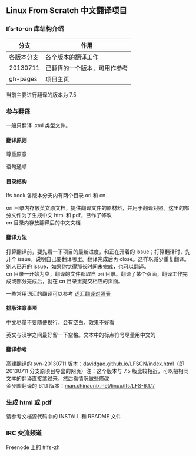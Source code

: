 ## Linux From Scratch 中文翻译项目


### lfs-to-cn 库结构介绍
|分支|作用|
|-----|-----|
|各版本分支|各个版本的翻译工作|
|20130711|已翻译的一个版本，可用作参考|
|gh-pages|项目主页|
当前主要进行翻译的版本为 7.5


### 参与翻译
一般只翻译 .xml 类型文件。
#### 翻译原则
尊重原意

语句通顺

#### 目录结构
lfs book 各版本分支内有两个目录 ori 和 cn  

ori 目录内存放英文原文档，提供翻译文件的原材料，并用于翻译对照。这里的部分文件为了生成中文 html 和 pdf，已作了修改  
cn  目录内存放翻译后的中文文档

#### 翻译方法
打算翻译前，要先看一下项目的最新进度，和正在开着的 issue；打算翻译时，先开个 issue，说明自己要翻译哪里。翻译完成后再 close。这样以减少重复翻译。别人已开的 issue，如果你觉得那长时间未完成，也可以翻译。  
cn 目录一开始为空，翻译的文件都取自 ori 目录。翻译了某个页面，翻译工作完成或部分完成后，就在 cn 目录里提交相应的页面。

一些常用词汇的翻译可以参考 [词汇翻译对照表](https://github.com/Saigut/lfs-to-cn/blob/7.5/CONTRAST.md)
#### 排版注意事项
中文尽量不要随便换行，会有空白，效果不好看

英文与汉字之间最好留一下空格。文本中的标点符号尽量用中文的

#### 翻译参考
高建翻译的 svn-20130711 版本：<a href="https://davidgao.github.io/LFSCN/index.html" target="_blank">davidgao.github.io/LFSCN/index.html</a>（即 20130711 分支原项目导出的网页）注：这个版本与 7.5 版比较相近，可以把相同文本的翻译直接拿过来，然后看情况做些修改  
金步国翻译的 6.1.1 版本：<a href="http://man.chinaunix.net/linux/lfs/LFS-6.1.1/" target="_blank">man.chinaunix.net/linux/lfs/LFS-6.1.1/</a>


### 生成 html 或 pdf
请参考文档源代码中的 INSTALL 和 README 文件


### IRC 交流频道
Freenode 上的 \#lfs-zh
